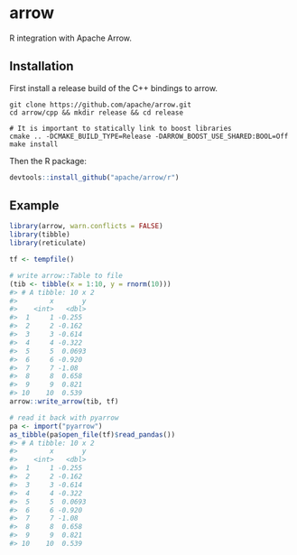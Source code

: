 
<!-- README.md is generated from README.Rmd. Please edit that file -->

# arrow

R integration with Apache Arrow.

## Installation

First install a release build of the C++ bindings to arrow.

``` shell
git clone https://github.com/apache/arrow.git
cd arrow/cpp && mkdir release && cd release

# It is important to statically link to boost libraries
cmake .. -DCMAKE_BUILD_TYPE=Release -DARROW_BOOST_USE_SHARED:BOOL=Off
make install
```

Then the R package:

``` r
devtools::install_github("apache/arrow/r")
```

## Example

``` r
library(arrow, warn.conflicts = FALSE)
library(tibble)
library(reticulate)

tf <- tempfile()

# write arrow::Table to file
(tib <- tibble(x = 1:10, y = rnorm(10)))
#> # A tibble: 10 x 2
#>        x       y
#>    <int>   <dbl>
#>  1     1 -0.255 
#>  2     2 -0.162 
#>  3     3 -0.614 
#>  4     4 -0.322 
#>  5     5  0.0693
#>  6     6 -0.920 
#>  7     7 -1.08  
#>  8     8  0.658 
#>  9     9  0.821 
#> 10    10  0.539
arrow::write_arrow(tib, tf)

# read it back with pyarrow
pa <- import("pyarrow")
as_tibble(pa$open_file(tf)$read_pandas())
#> # A tibble: 10 x 2
#>        x       y
#>    <int>   <dbl>
#>  1     1 -0.255 
#>  2     2 -0.162 
#>  3     3 -0.614 
#>  4     4 -0.322 
#>  5     5  0.0693
#>  6     6 -0.920 
#>  7     7 -1.08  
#>  8     8  0.658 
#>  9     9  0.821 
#> 10    10  0.539
```
